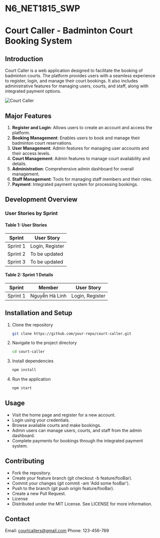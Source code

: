 # N6_NET1815_SWP
# Court Caller - Badminton Court Booking System

## Introduction
Court Caller is a web application designed to facilitate the booking of badminton courts. The platform provides users with a seamless experience to register, login, and manage their court bookings. It also includes administrative features for managing users, courts, and staff, along with integrated payment options.

![Court Caller](./localhost_3000_bookbyday%20(1).png)

## Major Features
1. **Register and Login**: Allows users to create an account and access the platform.
2. **Booking Management**: Enables users to book and manage their badminton court reservations.
3. **User Management**: Admin features for managing user accounts and their access levels.
4. **Court Management**: Admin features to manage court availability and details.
5. **Administration**: Comprehensive admin dashboard for overall management.
6. **Staff Management**: Tools for managing staff members and their roles.
7. **Payment**: Integrated payment system for processing bookings.

## Development Overview

### User Stories by Sprint
#### Table 1: User Stories
| Sprint   | User Story                                |
|----------|-------------------------------------------|
| Sprint 1 | Login, Register                           |
| Sprint 2 | To be updated                             |
| Sprint 3 | To be updated                             |

#### Table 2: Sprint 1 Details
| Sprint   | Member           | User Story             |
|----------|------------------|------------------------|
| Sprint 1 | Nguyễn Hà Linh   | Login, Register        |

## Installation and Setup
1. Clone the repository
   ```sh
   git clone https://github.com/your-repo/court-caller.git

2. Navigate to the project directory
   ```sh
   cd court-caller

3. Install dependencies
   ```sh
   npm install

4. Run the application
   ```sh
   npm start

## Usage
- Visit the home page and register for a new account.
- Login using your credentials.
- Browse available courts and make bookings.
- Admin users can manage users, courts, and staff from the admin dashboard.
- Complete payments for bookings through the integrated payment system.

## Contributing
- Fork the repository.
- Create your feature branch (git checkout -b feature/fooBar).
- Commit your changes (git commit -am 'Add some fooBar').
- Push to the branch (git push origin feature/fooBar).
- Create a new Pull Request.
- License
- Distributed under the MIT License. See LICENSE for more information.

## Contact
Email: courtcallers@gmail.com
Phone: 123-456-789
